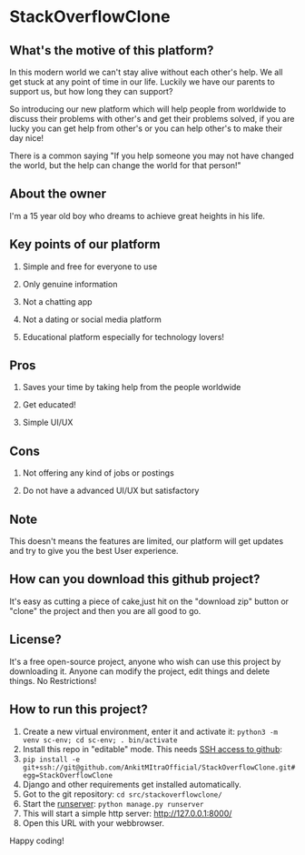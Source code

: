 # StackOverflowClone

## What's the motive of this platform?

In this modern world we can't stay alive without each other's help. 
We all get stuck at any point of time in our life. Luckily we have our parents to support us,
but how long they can support?

So introducing our new platform which will help people from worldwide to discuss their problems with other's and get their problems solved, if you are lucky you can get help from other's or you can help other's to make their day nice!

There is a common saying "If you help someone you may not have changed the world, but the help
can change the world for that person!"

## About the owner

I'm a 15 year old boy who dreams to achieve great heights in his life.


## Key points of our platform

1. Simple and free for everyone to use

1. Only genuine information

1. Not a chatting app

1. Not a dating or social media platform

1. Educational platform especially for technology lovers!

## Pros

1. Saves your time by taking help from the people worldwide

1. Get educated!

1. Simple UI/UX

## Cons

1. Not offering any kind of jobs or postings

1. Do not have a advanced UI/UX but satisfactory

## Note

This doesn't means the features are limited, our platform will get updates and try to give you the best User experience.


## How can you download this github project?

It's easy as cutting a piece of cake,just hit on the "download zip" button or "clone" the project and then you are all good to go.

## License?

It's a free open-source project, anyone who wish can use this project by downloading it. Anyone can modify the project, edit things and delete things. No Restrictions!
 
## How to run this project?



1. Create a new virtual environment, enter it and activate it: `python3 -m venv sc-env; cd sc-env; . bin/activate`
1. Install this repo in "editable" mode. This needs [SSH access to github](https://docs.github.com/en/free-pro-team@latest/github/authenticating-to-github/connecting-to-github-with-ssh):
1. `pip install -e git+ssh://git@github.com/AnkitMItraOfficial/StackOverflowClone.git#egg=StackOverflowClone` 
1. Django and other requirements get installed automatically.
1. Got to the git repository: `cd src/stackoverflowclone/`
1. Start the [runserver](https://docs.djangoproject.com/en/dev/ref/django-admin/#runserver): `python manage.py runserver`
1. This will start a simple http server: http://127.0.0.1:8000/
1. Open this URL with your webbrowser.

Happy coding!
